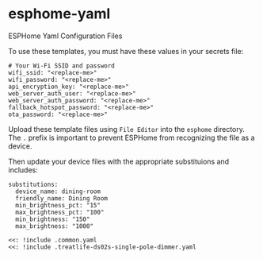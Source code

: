 # esphome-yaml
ESPHome Yaml Configuration Files

To use these templates, you must have these values in your secrets file:

```
# Your Wi-Fi SSID and password
wifi_ssid: "<replace-me>"
wifi_password: "<replace-me>"
api_encryption_key: "<replace-me>"
web_server_auth_user: "<replace-me>"
web_server_auth_password: "<replace-me>"
fallback_hotspot_password: "<replace-me>"
ota_password: "<replace-me>"
```

Upload these template files using `File Editor` into the `esphome` directory. The `.` prefix is important to prevent ESPHome from recognizing the file as a device.

Then update your device files with the appropriate substituions and includes:

```
substitutions:
  device_name: dining-room
  friendly_name: Dining Room
  min_brightness_pct: "15"
  max_brightness_pct: "100"
  min_brightness: "150"
  max_brightness: "1000"

<<: !include .common.yaml
<<: !include .treatlife-ds02s-single-pole-dimmer.yaml
```
